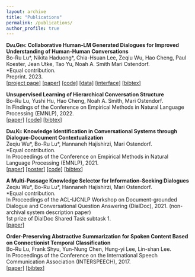 ```yaml
---
layout: archive
title: "Publications"
permalink: /publications/
author_profile: true
---
```


<b><span style="font-variant:small-caps;">DialGen</span>: Collaborative Human-LM Generated Dialogues for Improved Understanding of Human-Human Conversations</b>
<br> Bo-Ru Lu\*, Nikita Haduong\*, Chia-Hsuan Lee, Zeqiu Wu, Hao Cheng,
Paul Koester, Jean Utke, Tao Yu, Noah A. Smith Mari Ostendorf.
<br> \*Equal contribution.
<br> Preprint. 2023.
<br> [[project page]](https://nlp.borulu.com/DialGen) [[paper]](https://arxiv.org/abs/2307.07047) [[code]](https://github.com/boru-roylu/DialGenModel/tree/main) [[data]](https://github.com/boru-roylu/DialGenModel/tree/main/dialgen_data/v1.0) 
[[interface]](https://github.com/boru-roylu/DialGenFramework) [[bibtex]](https://boru-roylu.github.io/files/bibtex/lu-etal-2023-dialgen.txt) 

<b>Unsupervised Learning of Hierarchical Conversation Structure</b>
<br> Bo-Ru Lu,  Yushi Hu, Hao Cheng, Noah A. Smith, Mari Ostendorf.
<br> In Findings of the Conference on Empirical Methods in Natural Language Processing (EMNLP), 2022.
<br> [[paper]](https://aclanthology.org/2022.findings-emnlp.415) [[code]](https://github.com/boru-roylu/THETA) [[bibtex]](https://boru-roylu.github.io/files/bibtex/lu-etal-2022-unsupervised.txt)

<b><span style="font-variant:small-caps;">DialKi</span>: Knowledge Identification in Conversational Systems through Dialogue-Document Contextualization</b>
<br> Zeqiu Wu\*, Bo-Ru Lu\*, Hannaneh Hajishirzi, Mari Ostendorf.
<br> \*Equal contribution.
<br> In Proceedings of the Conference on Empirical Methods in Natural Language Processing (EMNLP), 2021.
<br> [[paper]](https://aclanthology.org/2021.emnlp-main.140) [[poster]](https://boru-roylu.github.io/files/dialki_poster_emnlp_2021.pdf) [[code]](https://github.com/ellenmellon/DIALKI) [[bibtex]](https://boru-roylu.github.io/files/bibtex/wu-etal-2021-dialki.txt)

<b>A Multi-Passage Knowledge Selector for Information-Seeking Dialogues</b>
<br> Zeqiu Wu\*, Bo-Ru Lu\*, Hannaneh Hajishirzi, Mari Ostendorf.
<br> \*Equal contribution.
<br> In Proceedings of the ACL-IJCNLP Workshop on Document-grounded Dialogue and Conversational Question Answering (DialDoc), 2021. (non-archival system description paper)
<br> 1st prize of DialDoc Shared Task subtask 1.
<br> [[paper]](https://boru-roylu.github.io/files/docdial_system_2021.pdf)

<b>Order-Preserving Abstractive Summarization for Spoken Content Based on Connectionist Temporal Classification</b>
<br> Bo-Ru Lu, Frank Shyu, Yun-Nung Chen, Hung-yi Lee, Lin-shan Lee.
<br> In Proceedings of the Conference on the International Speech Communication Association (INTERSPEECH), 2017. 
<br> [[paper]](https://www.isca-speech.org/archive_v0/Interspeech_2017/abstracts/0862.html) [[bibtex]](https://boru-roylu.github.io/files/bibtex/lu-etal-2017-order.txt)
